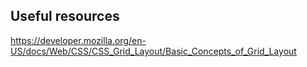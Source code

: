 ## Useful resources
https://developer.mozilla.org/en-US/docs/Web/CSS/CSS_Grid_Layout/Basic_Concepts_of_Grid_Layout
